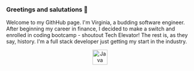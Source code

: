 ### Greetings and salutations 👋

Welcome to my GithHub page. I'm Virginia, a budding software engineer. After beginning my career in finance, I decided to make a switch and enrolled in coding bootcamp - shoutout Tech Elevator! The rest is, as they say, history. I'm a full stack developer just getting my start in the industry. 

<div align = "center">
  <img src="https://cdn.jsdelivr.net/gh/devicons/devicon/icons/java/java-original.svg" title="Java" alt="Java" width="40" height="40"/>
          


<!--
**vjand11/vjand11** is a ✨ _special_ ✨ repository because its `README.md` (this file) appears on your GitHub profile.

Here are some ideas to get you started:

- 🔭 I’m currently working on ...
- 🌱 I’m currently learning ...
- 👯 I’m looking to collaborate on ...
- 🤔 I’m looking for help with ...
- 💬 Ask me about ...
- 📫 How to reach me: ...
- 😄 Pronouns: ...
- ⚡ Fun fact: ...
-->
